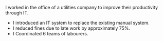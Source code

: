 I worked in the office of a utilities company to improve their productivity through IT.

- I introduced an IT system to replace the existing manual system.
- I reduced fines due to late work by approximately 75%.
- I Coordinated 6 teams of labourers.
